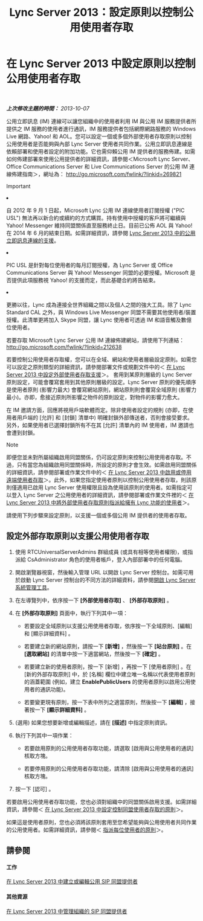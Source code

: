 ﻿---
title: Lync Server 2013：設定原則以控制公用使用者存取
TOCTitle: 設定原則以控制公用使用者存取
ms:assetid: 090aea0f-ef0b-49da-9c80-02d9279f2fa6
ms:mtpsurl: https://technet.microsoft.com/zh-tw/library/Gg520946(v=OCS.15)
ms:contentKeyID: 49290019
ms.date: 08/10/2015
mtps_version: v=OCS.15
ms.translationtype: HT
---

# 在 Lync Server 2013 中設定原則以控制公用使用者存取

 

_**上次修改主題的時間：** 2013-10-07_

公用立即訊息 (IM) 連線可以讓您組織中的使用者利用 IM 與公用 IM 服務提供者所提供之 IM 服務的使用者進行通訊，IM 服務提供者包括網際網路服務的 Windows Live 網路、Yahoo\! 和 AOL。您可以設定一個或多個外部使用者存取原則以控制公用使用者是否能夠與內部 Lync Server 使用者共同作業。公用立即訊息連線是依賴部署和使用者設定的附加功能。它也需仰賴公用 IM 提供者的服務佈建。如需如何佈建部署來使用公用提供者的詳細資訊，請參閱＜Microsoft Lync Server、Office Communications Server 和 Live Communications Server 的公用 IM 連線佈建指南＞，網址為： <http://go.microsoft.com/fwlink/?linkid=269821>

> [!Important]  
> <li><p>自 2012 年 9 月 1 日起，Microsoft Lync 公用 IM 連線使用者訂閱授權 (&quot;PIC USL&quot;) 無法再以新合約或續約的方式購買。持有使用中授權的客戶將可繼續與 Yahoo! Messenger 維持同盟關係直至服務終止日。目前已公佈 AOL 與 Yahoo! 在 2014 年 6 月的結束日期。如需詳細資訊，請參閱 <a href="lync-server-2013-support-for-public-instant-messenger-connectivity.md">Lync Server 2013 中的公用立即訊息連線的支援</a>。</p></li>
> <li><p>PIC USL 是針對每位使用者的每月訂閱授權，為 Lync Server 或 Office Communications Server 與 Yahoo! Messenger 同盟的必要授權。Microsoft 是否提供此項服務視 Yahoo! 的支援而定，而此基礎合約將告結束。</p></li>
> <li><p>更勝以往，Lync 成為連接全世界組織之間以及個人之間的強大工具。除了 Lync Standard CAL 之外，與 Windows Live Messenger 同盟不需要其他使用者/裝置授權。此清單更將加入 Skype 同盟，讓 Lync 使用者可透過 IM 和語音觸及數億位使用者。</p></li>
> </ul>


若要存取 Microsoft Lync Server 公用 IM 連線佈建網站，請使用下列連結： <http://go.microsoft.com/fwlink/?linkid=212638>

若要控制公用使用者存取權，您可以在全域、網站和使用者層級設定原則。如需您可以設定之原則類型的詳細資訊，請參閱部署文件或規劃文件中的＜ [在 Lync Server 2013 中設定外部使用者存取支援](lync-server-2013-configuring-support-for-external-user-access.md)＞。 套用到某原則層級的 Lync Server 原則設定，可能會覆寫套用到其他原則層級的設定。Lync Server 原則的優先順序是使用者原則 (影響力最大) 會覆寫網站原則，網站原則則會覆寫全域原則 (影響力最小)。亦即，愈接近原則所影響之物件的原則設定，對物件的影響力愈大。

在 IM 邀請方面，回應將視用戶端軟體而定。除非使用者設定的規則 (亦即，在使用者用戶端的 \[允許\] 和 \[封鎖\] 清單中) 明確封鎖外部傳送者，否則會接受要求。另外，如果使用者已選擇封鎖所有不在其 \[允許\] 清單內的 IM 使用者，IM 邀請也會遭到封鎖。

> [!NOTE]  
> 即便您並未對所屬組織啟用同盟關係，仍可設定原則來控制公用使用者存取。不過，只有當您為組織啟用同盟關係時，所設定的原則才會生效。如需啟用同盟關係的詳細資訊，請參閱部署或作業文件中的＜ <a href="lync-server-2013-enable-or-disable-remote-user-access.md">在 Lync Server 2013 中啟用或停用遠端使用者存取</a>＞。此外，如果您指定使用者原則以控制公用使用者存取，則該原則僅適用已啟用 Lync Server 使用權限且設為使用該原則的使用者。如需指定可以登入 Lync Server 之公用使用者的詳細資訊，請參閱部署或作業文件裡的＜ <a href="lync-server-2013-assign-an-external-user-access-policy-to-a-lync-enabled-user.md">在 Lync Server 2013 中將外部使用者存取原則指派給擁有 Lync 功能的使用者</a>＞。



請使用下列步驟來設定原則，以支援一個或多個公用 IM 提供者的使用者存取。

## 設定外部存取原則以支援公用使用者存取

1.  使用 RTCUniversalServerAdmins 群組成員 (或具有相等使用者權限)，或指派給 CsAdministrator 角色的使用者帳戶，登入內部部署中的任何電腦。

2.  開啟瀏覽器視窗，然後輸入管理 URL 以開啟 Lync Server 控制台。如需可用於啟動 Lync Server 控制台的不同方法的詳細資料，請參閱[開啟 Lync Server 系統管理工具](lync-server-2013-open-lync-server-administrative-tools.md)。

3.  在左導覽列中，依序按一下 **\[外部使用者存取\]** 、 **\[外部存取原則\]** 。

4.  在 **\[外部存取原則\]** 頁面中，執行下列其中一項：
    
      - 若要設定全域原則以支援公用使用者存取，依序按一下全域原則、\[編輯\] 和 \[顯示詳細資料\] 。
    
      - 若要建立新的網站原則，請按一下 **\[新增\]** ，然後按一下 **\[站台原則\]** 。在 **\[選取網站\]** 的清單中按一下適當網站，然後按一下 **\[確定\]** 。
    
      - 若要建立新的使用者原則，按一下 \[新增\] ，再按一下 \[使用者原則\] 。在 \[新的外部存取原則\] 中，於 \[名稱\] 欄位中建立唯一名稱以代表使用者原則的涵蓋範圍 (例如，建立 **EnablePublicUsers** 的使用者原則以啟用公用使用者的通訊功能)。
    
      - 若要變更現有原則，按一下表中所列之適當原則，然後按一下 **\[編輯\]** ，接著按一下 **\[顯示詳細資料\]** 。

5.  (選用) 如果您想要新增或編輯描述，請在 **\[描述\]** 中指定原則資訊。

6.  執行下列其中一項作業：
    
      - 若要啟用原則的公用使用者存取功能，請選取 \[啟用與公用使用者的通訊\] 核取方塊。
    
      - 若要停用原則的公用使用者存取功能，請清除 \[啟用與公用使用者的通訊\] 核取方塊。

7.  按一下 \[認可\] 。

若要啟用公用使用者存取功能，您也必須對組織中的同盟關係啟用支援。如需詳細資訊，請參閱＜ [在 Lync Server 2013 中設定控制同盟使用者存取的原則](lync-server-2013-configure-policies-to-control-federated-user-access.md)＞。

如果這是使用者原則，您也必須將該原則套用至您希望能夠與公用使用者共同作業的公用使用者。如需詳細資訊，請參閱＜ [指派每位使用者的原則](lync-server-2013-assigning-per-user-policies.md)＞。

## 請參閱

#### 工作

[在 Lync Server 2013 中建立或編輯公用 SIP 同盟提供者](lync-server-2013-create-or-edit-public-sip-federated-providers.md)  

#### 其他資源

[在 Lync Server 2013 中管理組織的 SIP 同盟提供者](lync-server-2013-manage-sip-federated-providers-for-your-organization.md)

